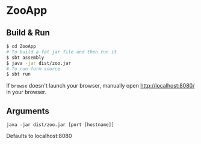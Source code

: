 # ZooApp #

## Build & Run ##

```sh
$ cd ZooApp
# To build a fat jar file and then run it
$ sbt assembly
$ java -jar dist/zoo.jar
# To run form source
$ sbt run
```

If `browse` doesn't launch your browser, manually open [http://localhost:8080/](http://localhost:8080/) in your browser.

## Arguments

```
java -jar dist/zoo.jar [port [hostname]]
```

Defaults to localhost:8080